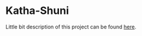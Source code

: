 # Katha-Shuni
Little bit description of this project can be found [here](https://sites.google.com/site/mdsabbirahmedeub/home/projects/course-projects/%E0%A6%95%E0%A6%A5-%E0%A6%B6%E0%A6%A8).
